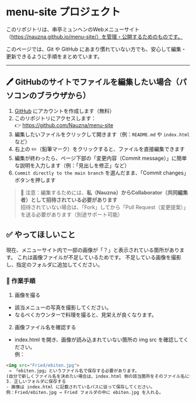 # menu-site プロジェクト

このリポジトリは、串亭ミュンヘンのWebメニューサイト（https://nauzna.github.io/menu-site/）を管理・公開するためのものです。

このページでは、Git や GitHub にあまり慣れていない方でも、安心して編集・更新できるように手順をまとめています。

---

## 🖊 GitHubのサイトでファイルを編集したい場合（パソコンのブラウザから）

1. [GitHub](https://github.com) にアカウントを作成します（無料）
2. このリポジトリにアクセスします：  
   👉 https://github.com/Nauzna/menu-site
3. 編集したいファイルをクリックして開きます（例：`README.md` や `index.html` など）
4. 右上の ✏️（鉛筆マーク）をクリックすると、ファイルを直接編集できます
5. 編集が終わったら、ページ下部の「変更内容（Commit message）」に簡単な説明を入力します（例：「見出しを修正」など）
6. `Commit directly to the main branch` を選んだまま、「Commit changes」ボタンを押します

> 🔐 注意：編集するためには、**私（Nauzna）からCollaborator（共同編集者）として招待されている必要があります**  
> 招待されていない場合は、「Fork」してから「Pull Request（変更提案）」を送る必要があります（別途サポート可能）

## ✅ やってほしいこと

現在、メニューサイト内で一部の画像が「？」と表示されている箇所があります。
これは画像ファイルが不足しているためです。
不足している画像を撮影し、指定のフォルダに追加してください。

### 📝 作業手順

1. 画像を撮る  
- 該当メニューの写真を撮影してください。
- なるべくカウンターで料理を撮ると、見栄えが良くなります。
2. 画像ファイル名を確認する  
- index.html を開き、画像が読み込まれていない箇所の img src を確認してください。  
例：
```html
<img src="Fried/ebiten.jpg">
 → 「ebiten.jpg」というファイル名で保存する必要があります。  
(自分で新しくファイル名を決めたい場合は、index.html 側の該当箇所をそのファイル名に合わせて書き換えてもOKです。)
3. 正しいフォルダに保存する  
- 画像は index.html に記載されているパスに従って保存してください。  
例：Fried/ebiten.jpg → Fried フォルダの中に ebiten.jpg を入れる。







